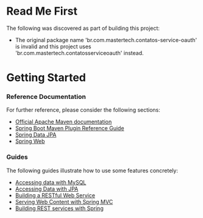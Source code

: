 # Read Me First
The following was discovered as part of building this project:

* The original package name 'br.com.mastertech.contatos-service-oauth' is invalid and this project uses 'br.com.mastertech.contatosserviceoauth' instead.

# Getting Started

### Reference Documentation
For further reference, please consider the following sections:

* [Official Apache Maven documentation](https://maven.apache.org/guides/index.html)
* [Spring Boot Maven Plugin Reference Guide](https://docs.spring.io/spring-boot/docs/2.2.7.RELEASE/maven-plugin/)
* [Spring Data JPA](https://docs.spring.io/spring-boot/docs/2.2.7.RELEASE/reference/htmlsingle/#boot-features-jpa-and-spring-data)
* [Spring Web](https://docs.spring.io/spring-boot/docs/2.2.7.RELEASE/reference/htmlsingle/#boot-features-developing-web-applications)

### Guides
The following guides illustrate how to use some features concretely:

* [Accessing data with MySQL](https://spring.io/guides/gs/accessing-data-mysql/)
* [Accessing Data with JPA](https://spring.io/guides/gs/accessing-data-jpa/)
* [Building a RESTful Web Service](https://spring.io/guides/gs/rest-service/)
* [Serving Web Content with Spring MVC](https://spring.io/guides/gs/serving-web-content/)
* [Building REST services with Spring](https://spring.io/guides/tutorials/bookmarks/)

